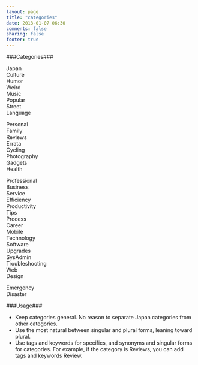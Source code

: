 ```yaml
---
layout: page
title: "categories"
date: 2013-01-07 06:30
comments: false
sharing: false
footer: true
---
```


###Categories###

Japan  
Culture  
Humor  
Weird  
Music  
Popular  
Street  
Language  
  
Personal  
Family  
Reviews  
Errata  
Cycling  
Photography  
Gadgets  
Health  
  
Professional  
Business  
Service  
Efficiency  
Productivity  
Tips  
Process  
Career  
Mobile  
Technology  
Software  
Upgrades  
SysAdmin  
Troubleshooting  
Web  
Design  
  
Emergency  
Disaster  
  
###Usage###

* Keep categories general. No reason to separate Japan categories from other categories.
* Use the most natural between singular and plural forms, leaning toward plural. 
* Use tags and keywords for specifics, and synonyms and singular forms for categories. For example, if the category is Reviews, you can add tags and keywords Review. 
